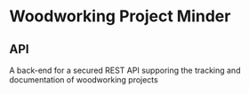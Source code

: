 # Woodworking Project Minder
## API

A back-end for a secured REST API supporing the tracking and documentation of woodworking projects
